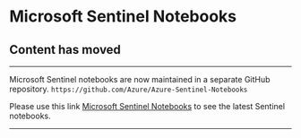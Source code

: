 # Microsoft Sentinel Notebooks

## Content has moved

---

Microsoft Sentinel notebooks are now maintained in a separate GitHub repository.
`https://github.com/Azure/Azure-Sentinel-Notebooks`

Please use this link [Microsoft Sentinel Notebooks](https://github.com/Azure/Azure-Sentinel-Notebooks)
to see the latest Sentinel notebooks.

---
